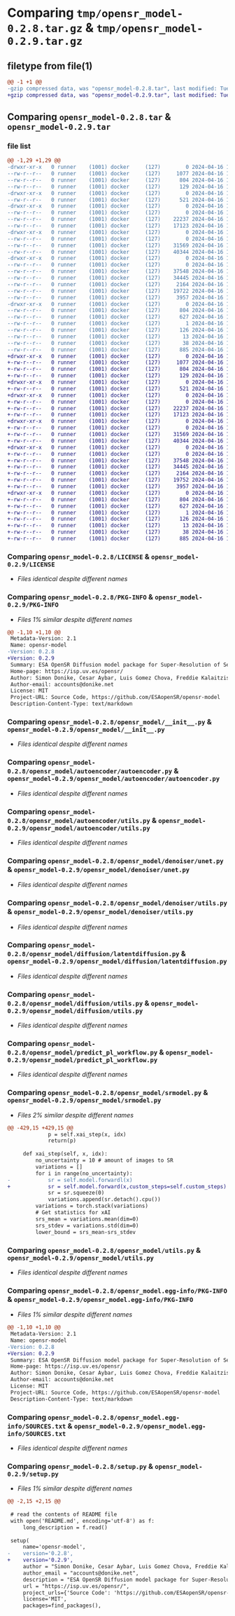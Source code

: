 # Comparing `tmp/opensr_model-0.2.8.tar.gz` & `tmp/opensr_model-0.2.9.tar.gz`

## filetype from file(1)

```diff
@@ -1 +1 @@
-gzip compressed data, was "opensr_model-0.2.8.tar", last modified: Tue Apr 16 13:49:42 2024, max compression
+gzip compressed data, was "opensr_model-0.2.9.tar", last modified: Tue Apr 16 13:59:54 2024, max compression
```

## Comparing `opensr_model-0.2.8.tar` & `opensr_model-0.2.9.tar`

### file list

```diff
@@ -1,29 +1,29 @@
-drwxr-xr-x   0 runner    (1001) docker     (127)        0 2024-04-16 13:49:42.631736 opensr_model-0.2.8/
--rw-r--r--   0 runner    (1001) docker     (127)     1077 2024-04-16 13:49:28.000000 opensr_model-0.2.8/LICENSE
--rw-r--r--   0 runner    (1001) docker     (127)      804 2024-04-16 13:49:42.631736 opensr_model-0.2.8/PKG-INFO
--rw-r--r--   0 runner    (1001) docker     (127)      129 2024-04-16 13:49:28.000000 opensr_model-0.2.8/README.md
-drwxr-xr-x   0 runner    (1001) docker     (127)        0 2024-04-16 13:49:42.627736 opensr_model-0.2.8/opensr_model/
--rw-r--r--   0 runner    (1001) docker     (127)      521 2024-04-16 13:49:28.000000 opensr_model-0.2.8/opensr_model/__init__.py
-drwxr-xr-x   0 runner    (1001) docker     (127)        0 2024-04-16 13:49:42.627736 opensr_model-0.2.8/opensr_model/autoencoder/
--rw-r--r--   0 runner    (1001) docker     (127)        0 2024-04-16 13:49:28.000000 opensr_model-0.2.8/opensr_model/autoencoder/__init__.py
--rw-r--r--   0 runner    (1001) docker     (127)    22237 2024-04-16 13:49:28.000000 opensr_model-0.2.8/opensr_model/autoencoder/autoencoder.py
--rw-r--r--   0 runner    (1001) docker     (127)    17123 2024-04-16 13:49:28.000000 opensr_model-0.2.8/opensr_model/autoencoder/utils.py
-drwxr-xr-x   0 runner    (1001) docker     (127)        0 2024-04-16 13:49:42.631736 opensr_model-0.2.8/opensr_model/denoiser/
--rw-r--r--   0 runner    (1001) docker     (127)        0 2024-04-16 13:49:28.000000 opensr_model-0.2.8/opensr_model/denoiser/__init__.py
--rw-r--r--   0 runner    (1001) docker     (127)    31569 2024-04-16 13:49:28.000000 opensr_model-0.2.8/opensr_model/denoiser/unet.py
--rw-r--r--   0 runner    (1001) docker     (127)    40344 2024-04-16 13:49:28.000000 opensr_model-0.2.8/opensr_model/denoiser/utils.py
-drwxr-xr-x   0 runner    (1001) docker     (127)        0 2024-04-16 13:49:42.631736 opensr_model-0.2.8/opensr_model/diffusion/
--rw-r--r--   0 runner    (1001) docker     (127)        0 2024-04-16 13:49:28.000000 opensr_model-0.2.8/opensr_model/diffusion/__init__.py
--rw-r--r--   0 runner    (1001) docker     (127)    37548 2024-04-16 13:49:28.000000 opensr_model-0.2.8/opensr_model/diffusion/latentdiffusion.py
--rw-r--r--   0 runner    (1001) docker     (127)    34445 2024-04-16 13:49:28.000000 opensr_model-0.2.8/opensr_model/diffusion/utils.py
--rw-r--r--   0 runner    (1001) docker     (127)     2164 2024-04-16 13:49:28.000000 opensr_model-0.2.8/opensr_model/predict_pl_workflow.py
--rw-r--r--   0 runner    (1001) docker     (127)    19722 2024-04-16 13:49:28.000000 opensr_model-0.2.8/opensr_model/srmodel.py
--rw-r--r--   0 runner    (1001) docker     (127)     3957 2024-04-16 13:49:28.000000 opensr_model-0.2.8/opensr_model/utils.py
-drwxr-xr-x   0 runner    (1001) docker     (127)        0 2024-04-16 13:49:42.631736 opensr_model-0.2.8/opensr_model.egg-info/
--rw-r--r--   0 runner    (1001) docker     (127)      804 2024-04-16 13:49:42.000000 opensr_model-0.2.8/opensr_model.egg-info/PKG-INFO
--rw-r--r--   0 runner    (1001) docker     (127)      627 2024-04-16 13:49:42.000000 opensr_model-0.2.8/opensr_model.egg-info/SOURCES.txt
--rw-r--r--   0 runner    (1001) docker     (127)        1 2024-04-16 13:49:42.000000 opensr_model-0.2.8/opensr_model.egg-info/dependency_links.txt
--rw-r--r--   0 runner    (1001) docker     (127)      126 2024-04-16 13:49:42.000000 opensr_model-0.2.8/opensr_model.egg-info/requires.txt
--rw-r--r--   0 runner    (1001) docker     (127)       13 2024-04-16 13:49:42.000000 opensr_model-0.2.8/opensr_model.egg-info/top_level.txt
--rw-r--r--   0 runner    (1001) docker     (127)       38 2024-04-16 13:49:42.631736 opensr_model-0.2.8/setup.cfg
--rw-r--r--   0 runner    (1001) docker     (127)      885 2024-04-16 13:49:28.000000 opensr_model-0.2.8/setup.py
+drwxr-xr-x   0 runner    (1001) docker     (127)        0 2024-04-16 13:59:54.555472 opensr_model-0.2.9/
+-rw-r--r--   0 runner    (1001) docker     (127)     1077 2024-04-16 13:59:41.000000 opensr_model-0.2.9/LICENSE
+-rw-r--r--   0 runner    (1001) docker     (127)      804 2024-04-16 13:59:54.555472 opensr_model-0.2.9/PKG-INFO
+-rw-r--r--   0 runner    (1001) docker     (127)      129 2024-04-16 13:59:41.000000 opensr_model-0.2.9/README.md
+drwxr-xr-x   0 runner    (1001) docker     (127)        0 2024-04-16 13:59:54.551472 opensr_model-0.2.9/opensr_model/
+-rw-r--r--   0 runner    (1001) docker     (127)      521 2024-04-16 13:59:41.000000 opensr_model-0.2.9/opensr_model/__init__.py
+drwxr-xr-x   0 runner    (1001) docker     (127)        0 2024-04-16 13:59:54.551472 opensr_model-0.2.9/opensr_model/autoencoder/
+-rw-r--r--   0 runner    (1001) docker     (127)        0 2024-04-16 13:59:41.000000 opensr_model-0.2.9/opensr_model/autoencoder/__init__.py
+-rw-r--r--   0 runner    (1001) docker     (127)    22237 2024-04-16 13:59:41.000000 opensr_model-0.2.9/opensr_model/autoencoder/autoencoder.py
+-rw-r--r--   0 runner    (1001) docker     (127)    17123 2024-04-16 13:59:41.000000 opensr_model-0.2.9/opensr_model/autoencoder/utils.py
+drwxr-xr-x   0 runner    (1001) docker     (127)        0 2024-04-16 13:59:54.551472 opensr_model-0.2.9/opensr_model/denoiser/
+-rw-r--r--   0 runner    (1001) docker     (127)        0 2024-04-16 13:59:41.000000 opensr_model-0.2.9/opensr_model/denoiser/__init__.py
+-rw-r--r--   0 runner    (1001) docker     (127)    31569 2024-04-16 13:59:41.000000 opensr_model-0.2.9/opensr_model/denoiser/unet.py
+-rw-r--r--   0 runner    (1001) docker     (127)    40344 2024-04-16 13:59:41.000000 opensr_model-0.2.9/opensr_model/denoiser/utils.py
+drwxr-xr-x   0 runner    (1001) docker     (127)        0 2024-04-16 13:59:54.555472 opensr_model-0.2.9/opensr_model/diffusion/
+-rw-r--r--   0 runner    (1001) docker     (127)        0 2024-04-16 13:59:41.000000 opensr_model-0.2.9/opensr_model/diffusion/__init__.py
+-rw-r--r--   0 runner    (1001) docker     (127)    37548 2024-04-16 13:59:41.000000 opensr_model-0.2.9/opensr_model/diffusion/latentdiffusion.py
+-rw-r--r--   0 runner    (1001) docker     (127)    34445 2024-04-16 13:59:41.000000 opensr_model-0.2.9/opensr_model/diffusion/utils.py
+-rw-r--r--   0 runner    (1001) docker     (127)     2164 2024-04-16 13:59:41.000000 opensr_model-0.2.9/opensr_model/predict_pl_workflow.py
+-rw-r--r--   0 runner    (1001) docker     (127)    19752 2024-04-16 13:59:41.000000 opensr_model-0.2.9/opensr_model/srmodel.py
+-rw-r--r--   0 runner    (1001) docker     (127)     3957 2024-04-16 13:59:41.000000 opensr_model-0.2.9/opensr_model/utils.py
+drwxr-xr-x   0 runner    (1001) docker     (127)        0 2024-04-16 13:59:54.555472 opensr_model-0.2.9/opensr_model.egg-info/
+-rw-r--r--   0 runner    (1001) docker     (127)      804 2024-04-16 13:59:54.000000 opensr_model-0.2.9/opensr_model.egg-info/PKG-INFO
+-rw-r--r--   0 runner    (1001) docker     (127)      627 2024-04-16 13:59:54.000000 opensr_model-0.2.9/opensr_model.egg-info/SOURCES.txt
+-rw-r--r--   0 runner    (1001) docker     (127)        1 2024-04-16 13:59:54.000000 opensr_model-0.2.9/opensr_model.egg-info/dependency_links.txt
+-rw-r--r--   0 runner    (1001) docker     (127)      126 2024-04-16 13:59:54.000000 opensr_model-0.2.9/opensr_model.egg-info/requires.txt
+-rw-r--r--   0 runner    (1001) docker     (127)       13 2024-04-16 13:59:54.000000 opensr_model-0.2.9/opensr_model.egg-info/top_level.txt
+-rw-r--r--   0 runner    (1001) docker     (127)       38 2024-04-16 13:59:54.555472 opensr_model-0.2.9/setup.cfg
+-rw-r--r--   0 runner    (1001) docker     (127)      885 2024-04-16 13:59:41.000000 opensr_model-0.2.9/setup.py
```

### Comparing `opensr_model-0.2.8/LICENSE` & `opensr_model-0.2.9/LICENSE`

 * *Files identical despite different names*

### Comparing `opensr_model-0.2.8/PKG-INFO` & `opensr_model-0.2.9/PKG-INFO`

 * *Files 1% similar despite different names*

```diff
@@ -1,10 +1,10 @@
 Metadata-Version: 2.1
 Name: opensr-model
-Version: 0.2.8
+Version: 0.2.9
 Summary: ESA OpenSR Diffusion model package for Super-Resolution of Senintel-2 Imagery
 Home-page: https://isp.uv.es/opensr/
 Author: Simon Donike, Cesar Aybar, Luis Gomez Chova, Freddie Kalaitzis
 Author-email: accounts@donike.net
 License: MIT
 Project-URL: Source Code, https://github.com/ESAopenSR/opensr-model
 Description-Content-Type: text/markdown
```

### Comparing `opensr_model-0.2.8/opensr_model/__init__.py` & `opensr_model-0.2.9/opensr_model/__init__.py`

 * *Files identical despite different names*

### Comparing `opensr_model-0.2.8/opensr_model/autoencoder/autoencoder.py` & `opensr_model-0.2.9/opensr_model/autoencoder/autoencoder.py`

 * *Files identical despite different names*

### Comparing `opensr_model-0.2.8/opensr_model/autoencoder/utils.py` & `opensr_model-0.2.9/opensr_model/autoencoder/utils.py`

 * *Files identical despite different names*

### Comparing `opensr_model-0.2.8/opensr_model/denoiser/unet.py` & `opensr_model-0.2.9/opensr_model/denoiser/unet.py`

 * *Files identical despite different names*

### Comparing `opensr_model-0.2.8/opensr_model/denoiser/utils.py` & `opensr_model-0.2.9/opensr_model/denoiser/utils.py`

 * *Files identical despite different names*

### Comparing `opensr_model-0.2.8/opensr_model/diffusion/latentdiffusion.py` & `opensr_model-0.2.9/opensr_model/diffusion/latentdiffusion.py`

 * *Files identical despite different names*

### Comparing `opensr_model-0.2.8/opensr_model/diffusion/utils.py` & `opensr_model-0.2.9/opensr_model/diffusion/utils.py`

 * *Files identical despite different names*

### Comparing `opensr_model-0.2.8/opensr_model/predict_pl_workflow.py` & `opensr_model-0.2.9/opensr_model/predict_pl_workflow.py`

 * *Files identical despite different names*

### Comparing `opensr_model-0.2.8/opensr_model/srmodel.py` & `opensr_model-0.2.9/opensr_model/srmodel.py`

 * *Files 2% similar despite different names*

```diff
@@ -429,15 +429,15 @@
             p = self.xai_step(x, idx)
             return(p)
     
     def xai_step(self, x, idx):
         no_uncertainty = 10 # amount of images to SR
         variations = []
         for i in range(no_uncertainty):
-            sr = self.model.forwardl(x)
+            sr = self.model.forward(x,custom_steps=self.custom_steps)
             sr = sr.squeeze(0)
             variations.append(sr.detach().cpu())
         variations = torch.stack(variations)
         # Get statistics for xAI
         srs_mean = variations.mean(dim=0)
         srs_stdev = variations.std(dim=0)
         lower_bound = srs_mean-srs_stdev
```

### Comparing `opensr_model-0.2.8/opensr_model/utils.py` & `opensr_model-0.2.9/opensr_model/utils.py`

 * *Files identical despite different names*

### Comparing `opensr_model-0.2.8/opensr_model.egg-info/PKG-INFO` & `opensr_model-0.2.9/opensr_model.egg-info/PKG-INFO`

 * *Files 1% similar despite different names*

```diff
@@ -1,10 +1,10 @@
 Metadata-Version: 2.1
 Name: opensr-model
-Version: 0.2.8
+Version: 0.2.9
 Summary: ESA OpenSR Diffusion model package for Super-Resolution of Senintel-2 Imagery
 Home-page: https://isp.uv.es/opensr/
 Author: Simon Donike, Cesar Aybar, Luis Gomez Chova, Freddie Kalaitzis
 Author-email: accounts@donike.net
 License: MIT
 Project-URL: Source Code, https://github.com/ESAopenSR/opensr-model
 Description-Content-Type: text/markdown
```

### Comparing `opensr_model-0.2.8/opensr_model.egg-info/SOURCES.txt` & `opensr_model-0.2.9/opensr_model.egg-info/SOURCES.txt`

 * *Files identical despite different names*

### Comparing `opensr_model-0.2.8/setup.py` & `opensr_model-0.2.9/setup.py`

 * *Files 1% similar despite different names*

```diff
@@ -2,15 +2,15 @@
 
 # read the contents of README file
 with open('README.md', encoding='utf-8') as f:
     long_description = f.read()
 
 setup(
     name='opensr-model',
-    version='0.2.8',
+    version='0.2.9',
     author = "Simon Donike, Cesar Aybar, Luis Gomez Chova, Freddie Kalaitzis",
     author_email = "accounts@donike.net",
     description = "ESA OpenSR Diffusion model package for Super-Resolution of Senintel-2 Imagery",
     url = "https://isp.uv.es/opensr/",
     project_urls={'Source Code': 'https://github.com/ESAopenSR/opensr-model'},
     license='MIT',
     packages=find_packages(),
```

